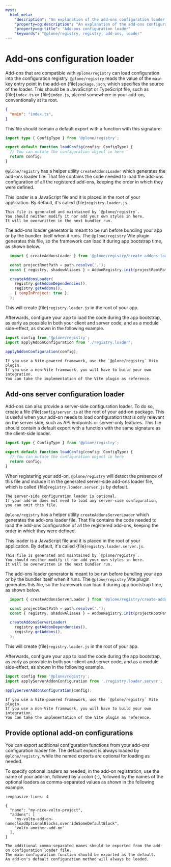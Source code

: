 ```yaml
---
myst:
  html_meta:
    "description": "An explanation of the add-ons configuration loader in @plone/registry"
    "property=og:description": "An explanation of the add-ons configuration loader in @plone/registry"
    "property=og:title": "Add-ons configuration loader"
    "keywords": "@plone/registry, registry, add-ons, loader"
---
```


# Add-ons configuration loader

Add-ons that are compatible with `@plone/registry` can load configuration into the configuration registry.
`@plone/registry` reads the value of the `main` key entry point in the add-on {file}`package.json`, which specifies the source of the loader.
This should be a JavaScript or TypeScript file, such as {file}`index.ts` or {file}`index.js`, placed somewhere in your add-on, conventionally at its root.

```json
{
  "main": "index.ts",
}
```

This file should contain a default export with a function with this signature:

```ts
import type { ConfigType } from '@plone/registry';

export default function loadConfig(config: ConfigType) {
  // You can mutate the configuration object in here
  return config;
}
```

`@plone/registry` has a helper utility `createAddonsLoader` which generates the add-ons loader file.
That file contains the code needed to load the add-ons configuration of all the registered add-ons, keeping the order in which they were defined.

This loader is a JavaScript file and it is placed in the root of your application.
By default, it's called {file}`registry.loader.js`.

```{important}
This file is generated and maintained by `@plone/registry`.
You should neither modify it nor add your own styles in here.
It will be overwritten in the next bundler run.
```

The add-ons loader generator is meant to be run before bundling your app or by the bundler itself when it runs.
The `@plone/registry` Vite plugin generates this file, so the framework can load it during app bootstrap time, as shown below.

```js
  import { createAddonsLoader } from '@plone/registry/create-addons-loader';

  const projectRootPath = path.resolve('.');
  const { registry, shadowAliases } = AddonRegistry.init(projectRootPath);

  createAddonsLoader(
    registry.getAddonDependencies(),
    registry.getAddons(),
    { tempInProject: true },
  );
```

This will create {file}`registry.loader.js` in the root of your app.

Afterwards, configure your app to load the code during the app bootstrap, as early as possible in both your client and server code, and as a module side-effect, as shown in the following example.

```js
import config from '@plone/registry';
import applyAddonConfiguration from './registry.loader';

applyAddonConfiguration(config);
```

```{note}
If you use a Vite-powered framework, use the `@plone/registry` Vite plugin.
If you use a non-Vite framework, you will have to build your own integration.
You can take the implementation of the Vite plugin as reference.
```

## Add-ons server configuration loader

Add-ons can also provide a server-side configuration loader.
To do so, create a file {file}`config/server.ts` at the root of your add-on package.
This is useful when your add-on needs to load configuration that is only relevant on the server side, such as API endpoints or server-only features.
This file should contain a default export with a function with the same signature as the client-side loader.

```ts
import type { ConfigType } from '@plone/registry';

export default function loadConfig(config: ConfigType) {
  // You can mutate the configuration object in here
  return config;
}
```

When registering your add-on, `@plone/registry` will detect the presence of this file and include it in the generated server-side add-ons loader file, which is called {file}`registry.loader.server.js` by default.

```{note}
The server-side configuration loader is optional.
If your add-on does not need to load any server-side configuration, you can omit this file.
```

`@plone/registry` has a helper utility `createAddonsServerLoader` which generates the add-ons loader file.
That file contains the code needed to load the add-ons configuration of all the registered add-ons, keeping the order in which they were defined.

This loader is a JavaScript file and it is placed in the root of your application.
By default, it's called {file}`registry.loader.server.js`.

```{important}
This file is generated and maintained by `@plone/registry`.
You should neither modify it nor add your own styles in here.
It will be overwritten in the next bundler run.
```

The add-ons loader generator is meant to be run before bundling your app or by the bundler itself when it runs.
The `@plone/registry` Vite plugin generates this file, so the framework can load it during app bootstrap time, as shown below.

```js
  import { createAddonsServerLoader } from '@plone/registry/create-addons-loader-server';

  const projectRootPath = path.resolve('.');
  const { registry, shadowAliases } = AddonRegistry.init(projectRootPath);

  createAddonsServerLoader(
    registry.getAddonDependencies(),
    registry.getAddons(),
  );
```

This will create {file}`registry.loader.js` in the root of your app.

Afterwards, configure your app to load the code during the app bootstrap, as early as possible in both your client and server code, and as a module side-effect, as shown in the following example.

```js
import config from '@plone/registry';
import applyServerAddonConfiguration from './registry.loader.server';

applyServerAddonConfiguration(config);
```

```{note}
If you use a Vite-powered framework, use the `@plone/registry` Vite plugin.
If you use a non-Vite framework, you will have to build your own integration.
You can take the implementation of the Vite plugin as reference.
```

## Provide optional add-on configurations

You can export additional configuration functions from your add-ons configuration loader file.
The default export is always loaded by `@plone/registry`, while the named exports are optional for loading as needed.

To specify optional loaders as needed, in the add-on registration, use the name of your add-on, followed by a colon (`:`), followed by the names of the optional loaders as comma-separated values as shown in the following example.

```{code-block} json
:emphasize-lines: 4

{
  "name": "my-nice-volto-project",
  "addons": [
    "my-volto-add-on-name:loadOptionalBlocks,overrideSomeDefaultBlock",
    "volto-another-add-on"
  ],
}
```

```{note}
The additional comma-separated names should be exported from the add-on configuration loader file.
The main configuration function should be exported as the default.
An add-on's default configuration method will always be loaded.
```
